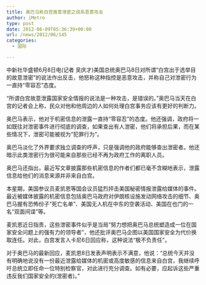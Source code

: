 ```yaml
---
title: 奥巴马称白宫故意泄密之说系恶意攻击
author: iMetro
type: post
date: 2012-06-09T05:36:39+00:00
url: /news/2012/06/145
categories:
  - 国际

---
```

中新社华盛顿6月8日电(记者 吴庆才)美国总统奥巴马8日对所谓“白宫出于选举目的故意泄密”的说法作出反击，他怒称这种指控是恶意攻击，并称自己对泄密行为一直持“零容忍”态度。

“所谓白宫故意泄露国家安全情报的说法是一种攻击，是错误的。”奥巴马当天在白宫的记者会上称，民众对他和他周边的人如何处理白宫事务应该有更好的判断力。

奥巴马表示，他对于机密信息的泄露一直持“零容忍”的态度。他还强调，政府将一如既往对泄密事件进行彻底的调查，如果查出有人泄密，他们将承担后果，而在某些情况下，泄密可能被视为“犯罪行为”。

奥巴马淡化了外界要求独立调查的呼声，只是强调他的政府能够查出泄密者。他还暗示此类泄密行为很可能来自那些已经不再为政府工作的离职人员。

奥巴马还指出，最近写文章披露那些机密信息的作者们都已毫不含糊地表示，泄露信息给他们的消息来源并非来自白宫。

本星期，美国参议员麦凯恩等国会议员猛烈抨击美国秘密情报泄露给媒体的事件。最近被媒体披露的机密信息包括奥巴马政府对伊朗核设施发动网络攻击的细节、奥巴马握有恐怖份子“死亡名单”、美国无人机在中东的空袭活动、美国在也门的一名“双面间谍”等。

麦凯恩近日指责，这些泄密事件似乎是当局“努力想把奥巴马总统塑造成一位在国家安全问题上的强有力的领导者”，他还批评奥巴马企图以美国国家安全为代价换取连任。对此，白宫发言人卡尼6日回应称，这种说法“极不负责任”。

对于奥巴马的最新回应，麦凯恩8日发表声明表示不满意，他说：“总统今天并没有明确地说没有一份最近泄露给媒体的机密或高度敏感的信息来自白宫，我继续呼吁总统立即任命一位特别检察官，对此进行充分调查。如有必要，应起诉这些严重违反我们国家安全的(泄密者)。”

<div>
</div>
